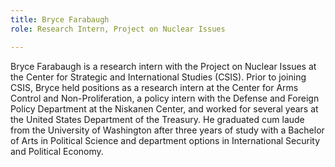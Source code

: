 ```yaml
---
title: Bryce Farabaugh
role: Research Intern, Project on Nuclear Issues

---
```

Bryce Farabaugh is a research intern with the Project on Nuclear Issues at the Center for Strategic and International Studies (CSIS). Prior to joining CSIS, Bryce held positions as a research intern at the Center for Arms Control and Non-Proliferation, a policy intern with the Defense and Foreign Policy Department at the Niskanen Center, and worked for several years at the United States Department of the Treasury. He graduated cum laude from the University of Washington after three years of study with a Bachelor of Arts in Political Science and department options in International Security and Political Economy.